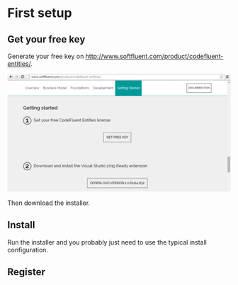 # First setup

## Get your free key

Generate your free key on http://www.softfluent.com/product/codefluent-entities/.

![](img/first-setup/first-setup-01.png)

Then download the installer.

## Install

Run the installer and you probably just need to use the typical install configuration.

## Register